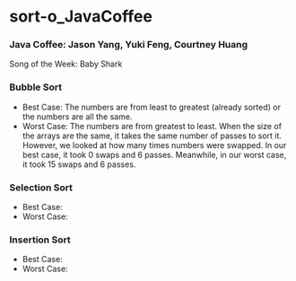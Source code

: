# sort-o_JavaCoffee
### Java Coffee: Jason Yang, Yuki Feng, Courtney Huang
Song of the Week: Baby Shark

### Bubble Sort
  * Best Case: The numbers are from least to greatest (already sorted) or the numbers are all the same.
  * Worst Case: The numbers are from greatest to least.
When the size of the arrays are the same, it takes the same number of passes to
sort it. However, we looked at how many times numbers were swapped. In our best
case, it took 0 swaps and 6 passes. Meanwhile, in our worst case, it took 15 swaps
and 6 passes.

### Selection Sort
  * Best Case:
  * Worst Case:

### Insertion Sort
  * Best Case:
  * Worst Case:
